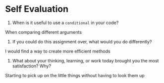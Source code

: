 # Self Evaluation

1. When is it useful to use a `conditional` in your code?

When comparing different arguments

1. If you could do this assignment over, what would you do differently?

I would find a way to create more efficient methods

1. What about your thinking, learning, or work today brought you the most satisfaction? Why?

Starting to pick up on the little things without having to look them up
